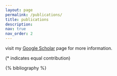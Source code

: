 ```yaml
---
layout: page
permalink: /publications/
title: publications
description:  
nav: true
nav_order: 2
---
```



visit my <u><a href="https://scholar.google.com/citations?user=632LW50AAAAJ&hl=en">Google Scholar</a></u> page for more information.

(* indicates equal contribution)

<!-- {% include bib_search.liquid %} -->

<div class="publications">

{% bibliography %}

</div>
